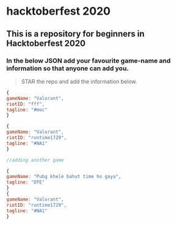 # hacktoberfest 2020

## This is a repository for beginners in Hacktoberfest 2020

### In the below JSON add your favourite game-name and information so that anyone can add you.

> STAR the repo and add the information below.


``` javascript
{
gameName: "Valorant",
riotID: "fff",
tagline: "#moc"
}

{
gameName: "Valorant",
riotID: "runtime1729",
tagline: "#NA1"
}

//adding another game

{
gameName: "Pubg khele bahut time ho gaya",
tagline: "DTE"
}
{
gameName: "Valorant",
riotID: "runtime1729",
tagline: "#NA1"
}

```



